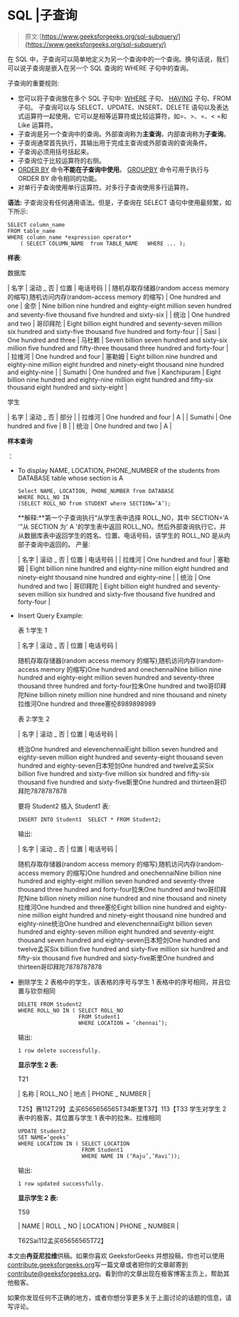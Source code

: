 # SQL |子查询

> 原文:[https://www.geeksforgeeks.org/sql-subquery/](https://www.geeksforgeeks.org/sql-subquery/)

在 SQL 中，子查询可以简单地定义为另一个查询中的一个查询。换句话说，我们可以说子查询是嵌入在另一个 SQL 查询的 WHERE 子句中的查询。

子查询的重要规则:

*   您可以将子查询放在多个 SQL 子句中: [WHERE](https://www.geeksforgeeks.org/sql-where-clause/) 子句、 [HAVING](https://www.geeksforgeeks.org/having-vs-where-clause/) 子句、FROM 子句。
    子查询可以与 SELECT、UPDATE、INSERT、DELETE 语句以及表达式运算符一起使用。它可以是相等运算符或比较运算符，如=、>、=、< =和 Like 运算符。
*   子查询是另一个查询中的查询。外部查询称为**主查询**，内部查询称为**子查询**。
*   子查询通常首先执行，其输出用于完成主查询或外部查询的查询条件。
*   子查询必须用括号括起来。
*   子查询位于比较运算符的右侧。
*   [ORDER BY](https://www.geeksforgeeks.org/sql-order-by/) 命令**不能在子查询中使用**。 [GROUPBY](https://www.geeksforgeeks.org/sql-group-by/) 命令可用于执行与 ORDER BY 命令相同的功能。
*   对单行子查询使用单行运算符。对多行子查询使用多行运算符。

**语法:**
子查询没有任何通用语法。但是，子查询在 SELECT 语句中使用最频繁，如下所示:

```
SELECT column_name
FROM table_name
WHERE column_name *expression operator* 
    ( SELECT COLUMN_NAME  from TABLE_NAME   WHERE ... );

```

**样表**:

数据库

| 名字 | 滚动 _ 否 | 位置 | 电话号码 |
| 随机存取存储器(random access memory 的缩写)ˌ随机访问内存(random-access memory 的缩写) | One hundred and one | 金奈 | Nine billion nine hundred and eighty-eight million seven hundred and seventy-five thousand five hundred and sixty-six |
| 统治 | One hundred and two | 哥印拜陀 | Eight billion eight hundred and seventy-seven million six hundred and sixty-five thousand five hundred and forty-four |
| Sasi | One hundred and three | 马杜赖 | Seven billion seven hundred and sixty-six million five hundred and fifty-three thousand three hundred and forty-four |
| 拉维河 | One hundred and four | 塞勒姆 | Eight billion nine hundred and eighty-nine million eight hundred and ninety-eight thousand nine hundred and eighty-nine |
| Sumathi | One hundred and five | Kanchipuram | Eight billion nine hundred and eighty-nine million eight hundred and fifty-six thousand eight hundred and sixty-eight |

学生

| 名字 | 滚动 _ 否 | 部分 |
| 拉维河 | One hundred and four | A |
| Sumathi | One hundred and five | B |
| 统治 | One hundred and two | A |

**样本查询**

：

*   To display NAME, LOCATION, PHONE_NUMBER of the students from DATABASE table whose section is A

    ```
    Select NAME, LOCATION, PHONE_NUMBER from DATABASE 
    WHERE ROLL_NO IN
    (SELECT ROLL_NO from STUDENT where SECTION=’A’); 

    ```

    **解释:**第一个子查询执行“从学生表中选择 ROLL_NO，其中 SECTION='A '”从 SECTION 为' A '的学生表中返回 ROLL_NO。然后外部查询执行它，并从数据库表中返回学生的姓名、位置、电话号码，该学生的 ROLL_NO 是从内部子查询中返回的。
    产量:

    | 名字 | 滚动 _ 否 | 位置 | 电话号码 |
    | 拉维河 | One hundred and four | 塞勒姆 | Eight billion nine hundred and eighty-nine million eight hundred and ninety-eight thousand nine hundred and eighty-nine |
    | 统治 | One hundred and two | 哥印拜陀 | Eight billion eight hundred and seventy-seven million six hundred and sixty-five thousand five hundred and forty-four |

*   Insert Query Example:

    表 1:学生 1

    | 名字 | 滚动 _ 否 | 位置 | 电话号码 |

    随机存取存储器(random access memory 的缩写)ˌ随机访问内存(random-access memory 的缩写)One hundred and onechennaiNine billion nine hundred and eighty-eight million seven hundred and seventy-three thousand three hundred and forty-four拉朱One hundred and two哥印拜陀Nine billion ninety million nine hundred and nine thousand and ninety拉维河One hundred and three塞伦8989898989

    表 2:学生 2

    | 名字 | 滚动 _ 否 | 位置 | 电话号码 |

    统治One hundred and elevenchennaiEight billion seven hundred and eighty-seven million eight hundred and seventy-eight thousand seven hundred and eighty-seven日本短剑One hundred and twelve孟买Six billion five hundred and sixty-five million six hundred and fifty-six thousand five hundred and sixty-five斯里One hundred and thirteen哥印拜陀7878787878

    要将 Student2 插入 Student1 表:

    ```
    INSERT INTO Student1  SELECT * FROM Student2;

    ```

    输出:

    | 名字 | 滚动 _ 否 | 位置 | 电话号码 |

    随机存取存储器(random access memory 的缩写)ˌ随机访问内存(random-access memory 的缩写)One hundred and onechennaiNine billion nine hundred and eighty-eight million seven hundred and seventy-three thousand three hundred and forty-four拉朱One hundred and two哥印拜陀Nine billion ninety million nine hundred and nine thousand and ninety拉维河One hundred and three塞伦Eight billion nine hundred and eighty-nine million eight hundred and ninety-eight thousand nine hundred and eighty-nine统治One hundred and elevenchennaiEight billion seven hundred and eighty-seven million eight hundred and seventy-eight thousand seven hundred and eighty-seven日本短剑One hundred and twelve孟买Six billion five hundred and sixty-five million six hundred and fifty-six thousand five hundred and sixty-five斯里One hundred and thirteen哥印拜陀7878787878
*   删除学生 2 表格中的学生，该表格的序号与学生 1 表格中的序号相同，并且位置与钦奈相同

    ```
    DELETE FROM Student2 
    WHERE ROLL_NO IN ( SELECT ROLL_NO 
                       FROM Student1 
                       WHERE LOCATION = ’chennai’);

    ```

    输出:

    ```
    1 row delete successfully.

    ```

    **显示学生 2 表:**

    T21

    | 名称 | ROLL_NO | 地点 | PHONE _ NUMBER |

    T25】赛112T29】孟买6565656565T34斯里T37】113【T33 学生对学生 2 表中的极客，其位置与学生 1 表中的拉朱、拉维相同

    ```
    UPDATE Student2 
    SET NAME=’geeks’ 
    WHERE LOCATION IN ( SELECT LOCATION 
                        FROM Student1 
                        WHERE NAME IN (‘Raju’,’Ravi’));

    ```

    输出:

    ```
    1 row updated successfully.

    ```

    **显示学生 2 表:**

    T59

    | NAME | ROLL _ NO | LOCATION | PHONE _ NUMBER |

    T62Sai112孟买65656565T72】

本文由**冉亚尼拉维**供稿。如果你喜欢 GeeksforGeeks 并想投稿，你也可以使用[contribute.geeksforgeeks.org](http://www.contribute.geeksforgeeks.org)写一篇文章或者把你的文章邮寄到 contribute@geeksforgeeks.org。看到你的文章出现在极客博客主页上，帮助其他极客。

如果你发现任何不正确的地方，或者你想分享更多关于上面讨论的话题的信息，请写评论。